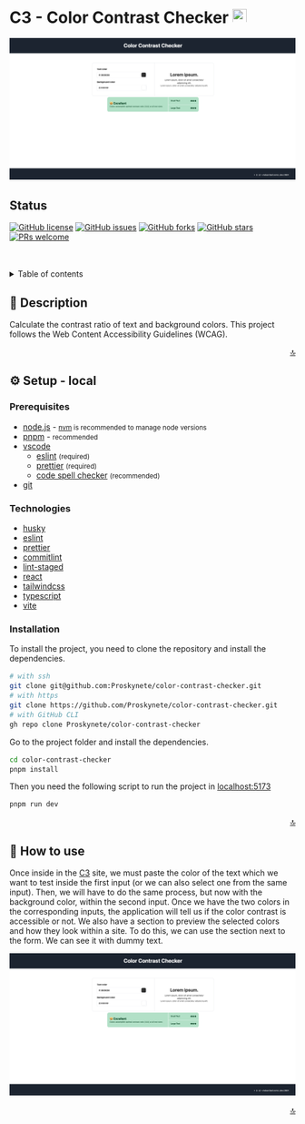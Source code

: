 <div id="top">
  <h1>C3 - Color Contrast Checker
   <img src="https://cdn.iconscout.com/icon/free/png-256/typescript-1174965.png" width="25" height="25" />
 </h1>

![Color Contrast Checker](https://github.com/Proskynete/color-contrast-checker/blob/master/public/cover_image.png "How to see color-contrast-checker")

## Status

[![GitHub license](https://img.shields.io/github/license/Proskynete/color-contrast-checker?logo=Github)](https://github.com/Proskynete/color-contrast-checker) [![GitHub issues](https://img.shields.io/github/issues/Proskynete/color-contrast-checker)](https://github.com/Proskynete/color-contrast-checker/issues) [![GitHub forks](https://img.shields.io/github/forks/Proskynete/color-contrast-checker)](https://github.com/Proskynete/color-contrast-checker/network) [![GitHub stars](https://img.shields.io/github/stars/Proskynete/color-contrast-checker)](https://github.com/Proskynete/color-contrast-checker/stargazers) [![PRs welcome](https://img.shields.io/badge/PRs-welcome-green)](#CONTRIBUTING.md)

<br />
<br />

<details>
  <summary>Table of contents</summary>
  <ol>
    <li>
      <a href="#description">👀Description</a>
    </li>
    <li>
      <a href="#setup">⚙️ Setup - local</a>
      <ul>
        <li><a href="#prerequisites">Prerequisites</a></li>
        <li><a href="#technologies">Technologies</a></li>
        <li><a href="#installation">Installation</a></li>
      </ul>
    </li>
    <li><a href="#how-to-use">🚀 How to use</a></li>
    <li><a href="#questions">❓ Questions</a></li>
  </ol>
</details>

<h2 id="description">👀 Description</h2>

Calculate the contrast ratio of text and background colors.
This project follows the Web Content Accessibility Guidelines (WCAG).

<div align="right"><a href="#top">🔝</a></div>

<h2 id="setup">⚙️ Setup - local</h2>

<h3 id="prerequisites">Prerequisites</h3>

- [node.js](https://nodejs.org) - <small>[nvm](https://github.com/nvm-sh/nvm) is recommended to manage node versions</small>
- [pnpm](https://pnpm.io) - <small>recommended</small>
- [vscode](https://code.visualstudio.com/)
  - [eslint](https://marketplace.visualstudio.com/items?itemName=dbaeumer.vscode-eslint) <small>(required)</small>
  - [prettier](https://marketplace.visualstudio.com/items?itemName=esbenp.prettier-vscode) <small>(required)</small>
  - [code spell checker](https://marketplace.visualstudio.com/items?itemName=streetsidesoftware.code-spell-checker) <small>(recommended)</small>
- [git](https://git-scm.com/)

<h3 id="technologies">Technologies</h3>

- [husky](https://typicode.github.io/husky)
- [eslint](https://eslint.org)
- [prettier](https://prettier.io)
- [commitlint](https://commitlint.js.org)
- [lint-staged](https://github.com/okonet/lint-staged)
- [react](https://reactjs.org)
- [tailwindcss](https://tailwindcss.com/)
- [typescript](https://www.typescriptlang.org)
- [vite](https://vitejs.dev/)

<h3 id="installation">Installation</h3>

To install the project, you need to clone the repository and install the dependencies.

```bash
# with ssh
git clone git@github.com:Proskynete/color-contrast-checker.git
# with https
git clone https://github.com/Proskynete/color-contrast-checker.git
# with GitHub CLI
gh repo clone Proskynete/color-contrast-checker
```

Go to the project folder and install the dependencies.

```bash
cd color-contrast-checker
pnpm install
```

Then you need the following script to run the project in [localhost:5173](http://localhost:5173)

```bash
pnpm run dev
```

<div align="right"><a href="#top">🔝</a></div>

<h2 id="setup">🚀 How to use</h2>

Once inside in the [C3](https://c3.eduardoalvarez.dev/) site, we must paste the color of the text which we want to test inside the first input (or we can also select one from the same input).
Then, we will have to do the same process, but now with the background color, within the second input.
Once we have the two colors in the corresponding inputs, the application will tell us if the color contrast is accessible or not.
We also have a section to preview the selected colors and how they look within a site. To do this, we can use the section next to the form. We can see it with dummy text.

![Preview with dummy text](https://github.com/Proskynete/color-contrast-checker/blob/master/public/cover_image.png "Preview with dummy text")

<div align="right"><a href="#top">🔝</a></div>
